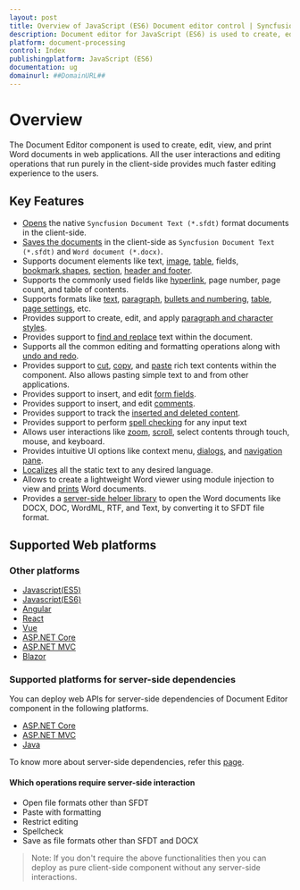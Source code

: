 ```yaml
---
layout: post
title: Overview of JavaScript (ES6) Document editor control | Syncfusion
description: Document editor for JavaScript (ES6) is used to create, edit, view and print word documents.
platform: document-processing
control: Index 
publishingplatform: JavaScript (ES6)
documentation: ug
domainurl: ##DomainURL##
---
```


# Overview

The Document Editor component is used to create, edit, view, and print Word documents in web applications. All the user interactions and editing operations that run purely in the client-side provides much faster editing experience to the users.

## Key Features

* [Opens](./import) the native `Syncfusion Document Text (*.sfdt)` format documents in the client-side.
* [Saves the documents](./export) in the client-side as `Syncfusion Document Text (*.sfdt)` and `Word document (*.docx)`.
* Supports document elements like text, [image](./image), [table](./table), fields, [bookmark](./bookmark),[shapes](./shapes), [section](./section-format), [header and footer](./header-footer).
* Supports the commonly used fields like [hyperlink](./link), page number, page count, and table of contents.
* Supports formats like [text](./text-format), [paragraph](./paragraph-format), [bullets and numbering](./list-format), [table](./table-format), [page settings](./section-format), etc.
* Provides support to create, edit, and apply [paragraph and character styles](./styles).
* Provides support to [find and replace](./find-and-replace) text within the document.
* Supports all the common editing and formatting operations along with [undo and redo](./history).
* Provides support to [cut](./clipboard#cut), [copy](./clipboard#copy), and [paste](./clipboard#paste) rich text contents within the component. Also allows pasting simple text to and from other applications.
* Provides support to insert, and edit [form fields](./form-fields).
* Provides support to insert, and edit [comments](./comments).
* Provides support to track the [inserted and deleted content](./track-changes).
* Provides support to perform [spell checking](./spell-check) for any input text
* Allows user interactions like [zoom](./scrolling-zooming#zooming), [scroll](./scrolling-zooming), select contents through touch, mouse, and keyboard.
* Provides intuitive UI options like context menu, [dialogs](./dialog), and [navigation pane](./find-and-replace#options-pane).
* [Localizes](./global-local) all the static text to any desired language.
* Allows to create a lightweight Word viewer using module injection to view and [prints](./print) Word documents.
* Provides a [server-side helper library](./web-services-overview) to open the Word documents like DOCX, DOC, WordML, RTF, and Text, by converting it to SFDT file format.

## Supported Web platforms

### Other platforms

* [Javascript(ES5)](../javascript-es5/getting-started)
* [Javascript(ES6)](../javascript-es6/getting-started)
* [Angular](../angular/getting-started)
* [React](../react/getting-started)
* [Vue](../vue/getting-started)
* [ASP.NET Core](../asp-net-core/getting-started-core)
* [ASP.NET MVC](../asp-net-mvc/getting-started)
* [Blazor](../blazor/getting-started/server-side-application)

### Supported platforms for server-side dependencies

You can deploy web APIs for server-side dependencies of Document Editor component in the following platforms.

* [ASP.NET Core](./web-services/core)
* [ASP.NET MVC](./web-services/mvc)
* [Java](./web-services/java)

To know more about server-side dependencies, refer this [page](./web-services-overview).

#### Which operations require server-side interaction

* Open file formats other than SFDT
* Paste with formatting
* Restrict editing
* Spellcheck
* Save as file formats other than SFDT and DOCX

>Note: If you don't require the above functionalities then you can deploy as pure client-side component without any server-side interactions.